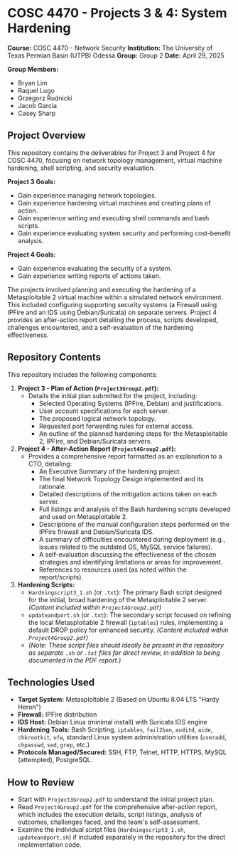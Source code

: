 # COSC 4470 - Projects 3 & 4: System Hardening

**Course:** COSC 4470 - Network Security
**Institution:** The University of Texas Permian Basin (UTPB) Odessa
**Group:** Group 2
**Date:** April 29, 2025

**Group Members:**
* Bryan Lim
* Raquel Lugo
* Grzegorz Rudnicki
* Jacob Garcia
* Casey Sharp

## Project Overview

This repository contains the deliverables for Project 3 and Project 4 for COSC 4470, focusing on network topology management, virtual machine hardening, shell scripting, and security evaluation.

**Project 3 Goals:**
* Gain experience managing network topologies.
* Gain experience hardening virtual machines and creating plans of action.
* Gain experience writing and executing shell commands and bash scripts.
* Gain experience evaluating system security and performing cost-benefit analysis.

**Project 4 Goals:**
* Gain experience evaluating the security of a system.
* Gain experience writing reports of actions taken.

The projects involved planning and executing the hardening of a Metasploitable 2 virtual machine within a simulated network environment. This included configuring supporting security systems (a Firewall using IPFire and an IDS using Debian/Suricata) on separate servers. Project 4 provides an after-action report detailing the process, scripts developed, challenges encountered, and a self-evaluation of the hardening effectiveness.

## Repository Contents

This repository includes the following components:

1.  **Project 3 - Plan of Action (`Project3Group2.pdf`):**
    * Details the initial plan submitted for the project, including:
        * Selected Operating Systems (IPFire, Debian) and justifications.
        * User account specifications for each server.
        * The proposed logical network topology.
        * Requested port forwarding rules for external access.
        * An outline of the planned hardening steps for the Metasploitable 2, IPFire, and Debian/Suricata servers.
2.  **Project 4 - After-Action Report (`Project4Group2.pdf`):**
    * Provides a comprehensive report formatted as an explanation to a CTO, detailing:
        * An Executive Summary of the hardening project.
        * The final Network Topology Design implemented and its rationale.
        * Detailed descriptions of the mitigation actions taken on each server.
        * Full listings and analysis of the Bash hardening scripts developed and used on Metasploitable 2.
        * Descriptions of the manual configuration steps performed on the IPFire firewall and Debian/Suricata IDS.
        * A summary of difficulties encountered during deployment (e.g., issues related to the outdated OS, MySQL service failures).
        * A self-evaluation discussing the effectiveness of the chosen strategies and identifying limitations or areas for improvement.
        * References to resources used (as noted within the report/scripts).
3.  **Hardening Scripts:**
    * `Hardningscript3_1.sh` (or `.txt`): The primary Bash script designed for the initial, broad hardening of the Metasploitable 2 server. *(Content included within `Project4Group2.pdf`)*
    * `updateandport.sh` (or `.txt`): The secondary script focused on refining the local Metasploitable 2 firewall (`iptables`) rules, implementing a default DROP policy for enhanced security. *(Content included within `Project4Group2.pdf`)*
    * *(Note: These script files should ideally be present in the repository as separate `.sh` or `.txt` files for direct review, in addition to being documented in the PDF report.)*

## Technologies Used

* **Target System:** Metasploitable 2 (Based on Ubuntu 8.04 LTS "Hardy Heron")
* **Firewall:** IPFire distribution
* **IDS Host:** Debian Linux (minimal install) with Suricata IDS engine
* **Hardening Tools:** Bash Scripting, `iptables`, `fail2ban`, `auditd`, `aide`, `chkrootkit`, `ufw`, standard Linux system administration utilities (`useradd`, `chpasswd`, `sed`, `grep`, etc.)
* **Protocols Managed/Secured:** SSH, FTP, Telnet, HTTP, HTTPS, MySQL (attempted), PostgreSQL.

## How to Review

* Start with `Project3Group2.pdf` to understand the initial project plan.
* Read `Project4Group2.pdf` for the comprehensive after-action report, which includes the execution details, script listings, analysis of outcomes, challenges faced, and the team's self-assessment.
* Examine the individual script files (`Hardningscript3_1.sh`, `updateandport.sh`) if included separately in the repository for the direct implementation code.
